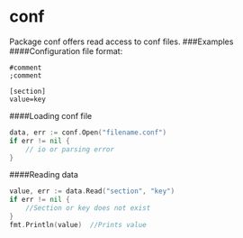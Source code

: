 conf
====

Package conf offers read access to conf files.
###Examples
####Configuration file format:
```
#comment
;comment

[section]
value=key
```

####Loading conf file
```go
data, err := conf.Open("filename.conf")
if err != nil {
	// io or parsing error 
}
```

####Reading data
```go
value, err := data.Read("section", "key")
if err != nil {
	//Section or key does not exist
}
fmt.Println(value)	//Prints value
```